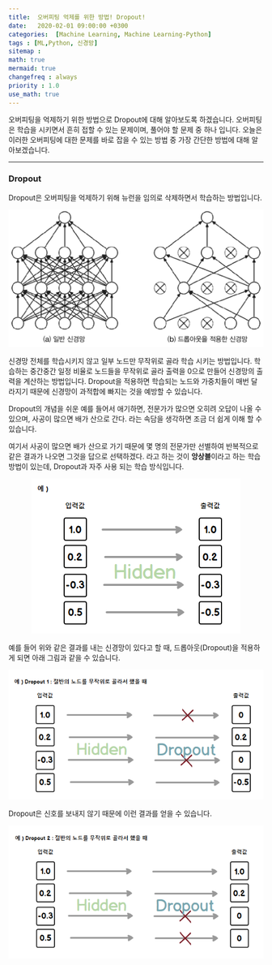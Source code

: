```yaml
---
title:  오버피팅 억제를 위한 방법! Dropout!
date:   2020-02-01 09:00:00 +0300
categories:  [Machine Learning, Machine Learning-Python]
tags : [ML,Python, 신경망]
sitemap :
math: true
mermaid: true
changefreq : always
priority : 1.0
use_math: true
---
```


오버피팅을 억제하기 위한 방법으로 Dropout에 대해 알아보도록 하겠습니다. 오버피팅은 학습을 시키면서 흔히 접할 수 있는 문제이며, 풀어야 할 문제 중 하나 입니다. 오늘은 이러한 오버피팅에 대한 문제를 바로 잡을 수 있는 방법 중 가장 간단한 방법에 대해 알아보겠습니다.

--------

### Dropout

Dropout은 오버피팅을 억제하기 위해 뉴런을 임의로 삭제하면서 학습하는 방법입니다. 

<img src="../assets//images/Dropout.png" >

신경망 전체를 학습시키지 않고 일부 노드만 무작위로 골라 학습 시키는 방법입니다. 학습하는 중간중간 일정 비율로 노드들을 무작위로 골라 출력을 0으로 만들어 신경망의 출력을 계산하는 방법입니다. Dropout을 적용하면 학습되는 노드와 가중치들이 매번 달라지기 때문에 신경망이 과적합에 빠지는 것을 예방할 수 있습니다.

Dropout의 개념을 쉬운 예를 들어서 애기하면, 전문가가 많으면 오히려 오답이 나올 수 있으며, 사공이 많으면 배가 산으로 간다. 라는 속담을 생각하면 조금 더 쉽게 이해 할 수 있습니다. 

여기서 사공이 많으면 배가 산으로 가기 때문에 몇 명의 전문가만 선별하여 반복적으로 같은 결과가 나오면 그것을 답으로 선택하겠다. 라고 하는 것이 **앙상블**이라고 하는 학습 방법이 있는데, Dropout과 자주 사용 되는 학습 방식입니다. 

<center><img src="../assets//images/Dropout2.png" ></center>

예를 들어 위와 같은 결과를 내는 신경망이 있다고 할 때, 드롭아웃(Dropout)을 적용하게 되면 아래 그림과 같을 수 있습니다.

<center><img src="../assets//images/Dropout3.png" ></center>

Dropout은 신호를 보내지 않기 때문에 이런 결과를 얻을 수 있습니다. 

<center><img src="../assets//images/Dropout4.png" ></center>


